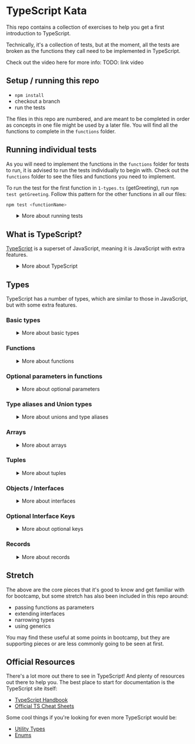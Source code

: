 # TypeScript Kata

This repo contains a collection of exercises to help you get a first introduction to TypeScript.

Technically, it's a collection of tests, but at the moment, all the tests are broken as the functions they call need to be implemented in TypeScript.

Check out the video here for more info: TODO: link video

## Setup / running this repo

- `npm install`
- checkout a branch
- run the tests

The files in this repo are numbered, and are meant to be completed in order as concepts in one file might be used by a later file. You will find all the functions to complete in the `functions` folder.

## Running individual tests

As you will need to implement the functions in the `functions` folder for tests to run, it is advised to run the tests individually to begin with. Check out the `functions` folder to see the files and functions you need to implement.

To run the test for the first function in `1-types.ts` (getGreeting), run `npm test getGreeting`. Follow this pattern for the other functions in all our files:

```sh
npm test <functionName>
```
  <details style="padding-left: 2em">
    <summary>More about running tests</summary>

Once you have implemented all the functions in a file, you can run all the tests with `npm test <filename>`, eg:

```bash 
npm test 1-types
npm test 2-functions
// etc...
```

The stretch files can be run individually, or by running `npm test stretch`.

  </details>

## What is TypeScript?

[TypeScript](https://www.typescriptlang.org/) is a superset of JavaScript, meaning it is JavaScript with extra features. 

  <details style="padding-left: 2em">
    <summary>More about TypeScript</summary>

TypeScript cares about the "shape" of our data . For example, we can't change a variable from a string to a number, or pass a number to a function that expects a string.

It is a "statically typed" language, meaning that the types of variables and functions are known at compile time, rather than at runtime. Using node modules to help us, VSCode can help us write TypeScript code, and will tell us if we are doing something wrong.

Check out the [TypeScript Handbook](https://www.typescriptlang.org/docs/handbook/basic-types.html) for more info, watch the video playlist above, or read on for a quick overview of the main features of TypeScript we will be exploring in this repo (there's plenty more out there!).

  </details>

## Types

TypeScript has a number of types, which are similar to those in JavaScript, but with some extra features.

### Basic types

  <details style="padding-left: 2em">
    <summary>More about basic types</summary>

- `string`, `number`, `boolean`, `null`, (etc..)
- `any` - any type
- `void` - returns nothing
- and more...

To define a variable, we can follow the variable name with the type, eg:

```ts
const myString: string = "hello"

let total: number = 0
```

but we can also let TypeScript infer the type for us, eg:

```ts
const myString = "hello"

let total = 0
```
We usually just let TypeScript infer the type for us, but it's good to know that we can define the type explicitly if we need to.

  </details>

### Functions

  <details style="padding-left: 2em">
    <summary>More about functions</summary>

In TypeScript we define the types of the parameters and the return type of a function, eg:

```ts
function add(a: number, b: number): number {
  return a + b
}
```

We can also define the types of the parameters and return type of an arrow function, eg:

```ts
const add = (a: number, b: number): number => {
  return a + b
}
```

  </details>

### Optional parameters in functions

  <details style="padding-left: 2em">
    <summary>More about optional parameters</summary>

Unlike JavaScript, TypeScript will complain if we don't pass in the expected number of parameters to a function. We can make a parameter optional by adding a `?` after the parameter name, eg:

```ts
function greet(name?: string): string {
  return name ? `Hello ${name}` : "Hello World"
}
```
  </details>

### Type aliases and Union types

  <details style="padding-left: 2em">
    <summary>More about unions and type aliases</summary>

Sometimes it's useful to have another name for a type. We can use a type alias for this, eg:

```ts
type MyString = string
```

> Note: the `type` keyword and that the name of the type is capitalised.

Type aliasing is commonly used with a union type, which is a type that can be one of a number of types, eg:

```ts
type MyStringOrNumber = string | number
```

These can both also be used in functions, eg:

```ts
function log(value: string | number): void {
  console.log(value)
}

// or..

type MyStringOrNumber = string | number

function log(value: MyStringOrNumber): void {
  console.log(value)
}
```
  </details>

### Arrays

  <details style="padding-left: 2em">
    <summary>More about arrays</summary>

When identifying the type of an array we need to know what the contents of the array will be, eg:

```ts
const myArray = [1, 2, 3]
```

will be inferred as `number[]`, but

```ts
const myArray = [1, "2", 3]
```

will be inferred as `(number | string)[]`, a union type of `number` and `string`.

When arrays are returned from, or passed in as parameters to functions, we need to know the type of the array (and therefore the type of the contents of the array), eg:

```ts
function sum(array: number[]): number {
  let total = 0
  array.forEach((num) => total += num)
  return total
}
```
  </details>

### Tuples

  <details style="padding-left: 2em">
    <summary>More about tuples</summary>

Tuples are essentially an array of a fixed length. You often know the types of a typical array, but not the length, and so Tuples are defined a little differently. Tuples are defined with square brackets, and the types of the values in the array matching their positions, eg:

```ts
const myTuple: [string, number] = ["hello", 1]
const myOtherTuple: [string, number, boolean] = ["hello", 1, true]
```
  </details>

### Objects / Interfaces

  <details style="padding-left: 2em">
    <summary>More about interfaces</summary>

We can define the shape of an object type, which is a collection of key-value pairs, using an `Interface` in TypeScript eg:

```ts
interface Person {
  name: string
  age: number
}

const mike = {
  name: 'Michael',
  age: 35
}
```
> Note that the name of the interface is capitalised.
  </details>

### Optional Interface Keys

  <details style="padding-left: 2em">
    <summary>More about optional keys</summary>

Not all keys are always needed on our objects. Interfaces will assume if we have noted a key, we should have that key to match the shape. We can make a key optional by adding a `?` after the key name, eg:

```ts
interface Person {
  name: string
  age?: number
}

const mike = {
  name: 'Michael'
}

const debbie = {
  name: 'Deborah',
  age: 32
}
```

  </details>

### Records

  <details style="padding-left: 2em">
    <summary>More about records</summary>

Sometimes we have data structures that are key-value pairs, but we don't know what keys we will have, even if we know the type of the values. We can define a record type, which is a collection of key-value pairs, eg:

```ts
let bowlingScores = {
  Michael: 10,
  Deborah: 20,
  James: 30
  Ellie: 96 
}
```
would have the type: `Record<string, number>`.

Or for a larger example:

```ts
Interface Puppy {
  id: number
  name: string
  breed: string
  img?: string
}

let pups: Record<string, Puppy[]>

pups = {
  Deborah: [
    {
      id: 1,
      name: 'Bruno'
      breed: 'Labrador',
    },
    {
      id: 2,
      name: 'Lola'
      breed: 'Poodle',
    }
  ]
  Michael: [
    {
      id: 2,
      name: 'Lola'
      breed: 'Poodle',
    }
  ]
}

```
  </details>

## Stretch

The above are the core pieces that it's good to know and get familiar with for bootcamp, but some stretch has also been included in this repo around:

- passing functions as parameters
- extending interfaces
- narrowing types
- using generics

You may find these useful at some points in bootcamp, but they are supporting pieces or are less commonly going to be seen at first.

## Official Resources

There's a lot more out there to see in TypeScript! And plenty of resources out there to help you. The best place to start for documentation is the TypeScript site itself:

- [TypeScript Handbook](https://www.typescriptlang.org/docs/handbook/basic-types.html)
- [Official TS Cheat Sheets](https://www.typescriptlang.org/cheatsheets)

Some cool things if you're looking for even more TypeScript would be:
- [Utility Types](https://www.typescriptlang.org/docs/handbook/utility-types.html)
- [Enums](https://www.typescriptlang.org/docs/handbook/enums.html)
